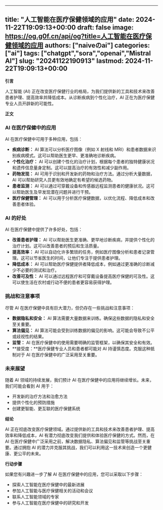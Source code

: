 
---
title: "人工智能在医疗保健领域的应用"
date: 2024-11-22T19:09:13+00:00
draft: false
image: https://og.g0f.cn/api/og?title=人工智能在医疗保健领域的应用
authors: ["naiveのai"]
categories: ["ai"]
tags: ["chatgpt","sora","openai","Mistral AI"]
slug: "20241122190913"
lastmod: 2024-11-22T19:09:13+00:00
---
**引言**

人工智能 (AI) 正在改变医疗保健行业的格局，为我们提供新的工具和技术来改善患者护理、提高效率并降低成本。从诊断疾病到个性化治疗，AI 正在为医疗保健专业人员开辟新的可能性。

**正文**

### AI 在医疗保健中的应用

AI 在医疗保健中可用于多种应用，包括：

- **疾病诊断：** AI 算法可以分析医疗图像（例如 X 射线和 MRI）和患者数据来识别疾病模式。这可以帮助医生更早、更准确地诊断疾病。
- **个性化治疗：** AI 可以创建个性化的治疗计划，根据每个患者的独特健康状况和遗传信息量身定制。这可以提高治疗的有效性和减少副作用。
- **药物发现：** AI 可用于识别和开发新的药物和治疗方法。通过分析大量数据，AI 可以帮助研究人员更有效地确定有希望的候选药物。
- **患者监测：** AI 可以通过可穿戴设备和传感器远程监测患者的健康状况。这可以帮助医生及早发现潜在问题并进行干预。
- **医疗保健管理：** AI 可以用于分析医疗保健数据，以优化流程、降低成本和改善患者体验。

### AI 的好处

AI 在医疗保健中提供了许多好处，包括：

- **改善患者护理：** AI 可以帮助医生更准确、更早地诊断疾病，并提供个性化的治疗计划。这可以改善患者的预后和生活质量。
- **提高效率：** AI 可以自动化许多繁琐的任务，例如医疗图像分析和患者记录管理。这可以节省医生的时间，让他们专注于提供患者护理。
- **降低成本：** AI 可以帮助医疗保健提供者降低成本，例如通过更准确的诊断减少不必要的测试和治疗。
- **改善可及性：** AI 可以通过远程医疗和可穿戴设备提高医疗保健的可及性。这可以使生活在农村或行动不便的患者更容易获得护理。

### 挑战和注意事项

尽管 AI 在医疗保健中具有巨大潜力，但仍存在一些挑战和注意事项：

- **数据隐私和安全：** AI 算法需要大量数据来训练。确保这些数据的隐私和安全至关重要。
- **算法偏见：** AI 算法可能会受到训练数据的偏见的影响。这可能会导致不公平或歧视性的结果。
- **监管：** AI 在医疗保健中的使用需要明确的监管框架，以确保其安全和有效。
- **接受度：**医疗保健专业人员和患者都可能对 AI 持谨慎态度。克服这种抵制对于 AI 在医疗保健中的广泛采用至关重要。

### 未来展望

随着 AI 领域的持续发展，我们预计 AI 在医疗保健中的应用将继续增长。未来，我们可能会看到 AI 用于：

- 开发新的治疗方法和治愈方法
- 提供个性化的预防措施
- 创建更智能、更互联的医疗保健系统

**结论**

AI 正在彻底改变医疗保健领域。通过提供新的工具和技术来改善患者护理、提高效率和降低成本，AI 有潜力彻底改变我们提供和体验医疗保健的方式。然而，在 AI 在医疗保健中广泛采用之前，解决数据隐私、算法偏见和监管等挑战至关重要。通过拥抱 AI 的潜力并克服其挑战，我们可以利用这一技术来创造一个更健康、更公平的未来。

**行动步骤**

如果您有兴趣进一步了解 AI 在医疗保健中的应用，您可以采取以下步骤：

- 探索人工智能在医疗保健中的最新进展
- 参加人工智能与医疗保健相关的活动和会议
- 联系人工智能领域的专家
- 参与人工智能在医疗保健中的研究和开发
